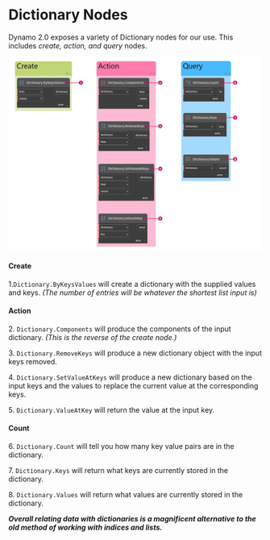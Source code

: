 # Dictionary Nodes

Dynamo 2.0 exposes a variety of Dictionary nodes for our use. This includes _create, action, and query_ nodes.

![](<../../.gitbook/assets/dictionary nodes - nodes.jpg>)

#### Create

1.`Dictionary.ByKeysValues` will create a dictionary with the supplied values and keys. _(The number of entries will be whatever the shortest list input is)_

#### Action

2\. `Dictionary.Components` will produce the components of the input dictionary. _(This is the reverse of the create node.)_

3\. `Dictionary.RemoveKeys` will produce a new dictionary object with the input keys removed.

4\. `Dictionary.SetValueAtKeys` will produce a new dictionary based on the input keys and the values to replace the current value at the corresponding keys.

5\. `Dictionary.ValueAtKey` will return the value at the input key.

#### Count

6\. `Dictionary.Count` will tell you how many key value pairs are in the dictionary.

7\. `Dictionary.Keys` will return what keys are currently stored in the dictionary.

8\. `Dictionary.Values` will return what values are currently stored in the dictionary.

_**Overall relating data with dictionaries is a magnificent alternative to the old method of working with indices and lists.**_
